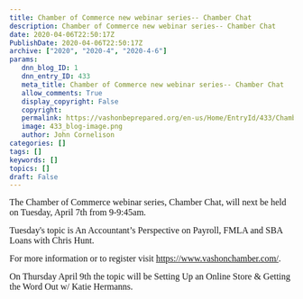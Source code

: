 ```yaml
---
title: Chamber of Commerce new webinar series-- Chamber Chat
description: Chamber of Commerce new webinar series-- Chamber Chat
date: 2020-04-06T22:50:17Z
PublishDate: 2020-04-06T22:50:17Z
archive: ["2020", "2020-4", "2020-4-6"]
params:
   dnn_blog_ID: 1
   dnn_entry_ID: 433
   meta_title: Chamber of Commerce new webinar series-- Chamber Chat
   allow_comments: True
   display_copyright: False
   copyright: 
   permalink: https://vashonbeprepared.org/en-us/Home/EntryId/433/Chamber-of-Commerce-new-webinar-series-Chamber-Chat
   image: 433_blog-image.png
   author: John Cornelison
categories: []
tags: []
keywords: []
topics: []
draft: False
---
```


<p><font face="Calibri" size="3">The Chamber of Commerce webinar series, Chamber Chat, will next be held on Tuesday, April 7th from 9-9:45am.</font></p><p><font face="Calibri" size="3">Tuesday's topic is An Accountant’s Perspective on Payroll, FMLA and SBA Loans with Chris Hunt. </font></p><p><font face="Calibri" size="3">For more information or to register visit </font><a href="https://www.vashonchamber.com/"><font face="Calibri" size="3">https://www.vashonchamber.com/</font></a><font face="Calibri" size="3">. </font></p><p><font face="Calibri" size="3">On Thursday April 9th the topic will be Setting Up an Online Store &amp; Getting the Word Out w/ Katie Hermanns.</font></p>
